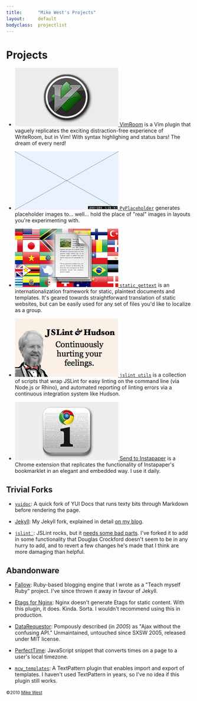 ```yaml
---
title:      "Mike West's Projects"
layout:     default
bodyclass:  projectlist
---
```

Projects
========

*   [<img src="/vimroom/logo.png" alt="" width="280" height="158"> VimRoom][vimroom]
    is a Vim plugin that vaguely replicates the exciting distraction-free experience
    of WriteRoom, but in Vim!  With syntax highlighing and status bars!  The dream
    of every nerd!

*   [<img src="/pyplaceholder/logo.png" alt="" width="280" height="158"> `PyPlaceholder`][pyplaceholder]
    generates placeholder images to... well... hold the place of "real" images in 
    layouts you're experimenting with.

*   [<img src="/static_gettext/logo.png" alt="" width="280" height="158"> `static_gettext`][static_gettext]
    is an internationalization framework for static, plaintext documents and templates.
    It's geared towards straightforward translation of static websites, but can be
    easily used for any set of files you'd like to localize as a group.

*   [<img src="/jslint_utils/logo.png" alt="" width="280" height="158" alt="JSLint &amp; Hudson: Continually hurting your feelings."> `jslint utils`][jslintutils]
    is a collection of scripts that wrap JSLint for easy linting
    on the command line (via Node.js or Rhino), and automated
    reporting of linting errors via a continuous
    integration system like Hudson.

*   [<img src="/send_to_instapaper/logo.png" alt="" width="280" height="158"> Send to Instapaper][StI]
    is a Chrome extension that replicates the
    functionality of Instapaper's bookmarklet in an elegant and embedded
    way.  I use it daily.

[pyplaceholder]:    /pyplaceholder/
[static_gettext]:   /static_gettext/
[jslintutils]:      /jslint_utils/
[vimroom]:          /vimroom/
[StI]:              https://chrome.google.com/extensions/detail/liamajdghafnpofaconeimppimbdbhgi/

Trivial Forks
-------------

*   [`yuidoc`][yuidoc]: A quick fork of YUI Docs that runs texty bits through
    Markdown before rendering the page.

*   [Jekyll][]: My Jekyll fork, explained in detail [on my blog][jekyllfork].

*   [`jslint′`][jslint]: JSLint rocks, but it [needs some bad parts][badjslint].
    I've forked it to add in some functionality that Douglas Crockford doesn't
    seem to be in any hurry to add, and to revert a few changes he's made that
    I think are more damaging than helpful.


[yuidoc]:       http://github.com/mikewest/yuidoc/
[jslint]:       /jslint
[badjslint]:    http://mikewest.org/2010/05/jslint-needs-some-bad-parts
[Jekyll]:       http://github.com/mikewest/jekyll
[jekyllfork]:   http://mikewest.org/2009/11/my-jekyll-fork

Abandonware
-----------

*   [Fallow][]: Ruby-based blogging engine that I wrote as a "Teach myself Ruby"
    project.  I've since thrown it away in favour of Jekyll.

*   [Etags for Nginx][nginx-etags]: Nginx doesn't generate Etags for static
    content.  With this plugin, it does.  Kinda.  Sorta.  I wouldn't recommend
    using this in production.

*   [DataRequestor][]: Pompously described (in _2005_) as "Ajax without the
    confusing API."  Unmaintained, untouched since SXSW 2005, released under
    MIT license.

*   [PerfectTime][]: JavaScript snippet that converts times on a page to a
    user's local timezone.

*   [`mcw_templates`][mcw_templates]:   A TextPattern plugin that enables import
    and export of templates.  I haven't used TextPattern in years, so I've no
    idea if this plugin still works.

[Fallow]:           http://github.com/mikewest/fallow
[nginx-etags]:      http://github.com/mikewest/nginx-static-etags
[DataRequestor]:    http://github.com/mikewest/datarequestor
[PerfectTime]:      http://github.com/mikewest/perfecttime
[mcw_templates]:    http://github.com/mikewest/mcw_templates

<small class="license">&copy;2010 <a href="http://mikewest.org/">Mike West</a></small>
